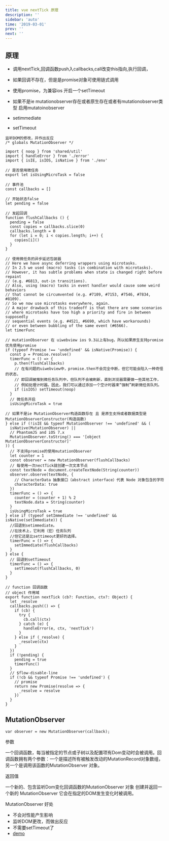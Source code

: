 ```yaml
---
title: vue nextTick 原理
description: ''
sidebar: 'auto'
time: '2019-03-01'
prev: ''
next: ''
---
```



## 原理

+ 调用nextTick,回调函数push入callbacks,call改变this指向,执行回调，
+ 如果回调不存在，但是是promise对象可使用链式调用

+ 使用promise，为兼容ios 开启一个setTimeout
+ 如果不是ie mutationobserver存在或者原生存在或者有mutationobserver类型 启用mutatoinobserver
+ setimmediate
+ setTimeout

``` js{1}
监听DOM的修改，并作出反应
/* globals MutationObserver */ 

import { noop } from 'shared/util'
import { handleError } from './error'
import { isIE, isIOS, isNative } from './env'

// 是否使用微任务
export let isUsingMicroTask = false

// 事件池
const callbacks = []

// 开始状态false
let pending = false

// 发起回调
function flushCallbacks () {
  pending = false
  const copies = callbacks.slice(0)
  callbacks.length = 0
  for (let i = 0; i < copies.length; i++) {
    copies[i]()
  }
}

// 使用微任务的异步延迟包装器
// Here we have async deferring wrappers using microtasks.
// In 2.5 we used (macro) tasks (in combination with microtasks).
// However, it has subtle problems when state is changed right before repaint
// (e.g. #6813, out-in transitions).
// Also, using (macro) tasks in event handler would cause some weird behaviors
// that cannot be circumvented (e.g. #7109, #7153, #7546, #7834, #8109).
// So we now use microtasks everywhere, again.
// A major drawback of this tradeoff is that there are some scenarios
// where microtasks have too high a priority and fire in between supposedly
// sequential events (e.g. #4521, #6690, which have workarounds)
// or even between bubbling of the same event (#6566).
let timerFunc

// mutationObserver 在 uiwebview ios 9.3以上有bug，所以如果原生支持promise 优先使用promise 
if (typeof Promise !== 'undefined' && isNative(Promise)) {
  const p = Promise.resolve()
  timerFunc = () => {
    p.then(flushCallbacks)
    // 在有问题的uiwebview中，promise.then不会完全中断，但它可能会陷入一种奇怪的状态，
    // 即回调被推到微任务队列中，但队列不会被刷新，直到浏览器需要做一些其他工作，
    // 例如处理计时器。因此，我们可以通过添加一个空计时器来“强制”刷新微任务队列。
    if (isIOS) setTimeout(noop)
  }
  // 微任务开启
  isUsingMicroTask = true

// 如果不是ie MutationObserver构造函数存在 且 是原生支持或者数据类型是MutationObserverConstructor(构造函数)
} else if (!isIE && typeof MutationObserver !== 'undefined' && (
  isNative(MutationObserver) ||
  // PhantomJS and iOS 7.x
  MutationObserver.toString() === '[object MutationObserverConstructor]'
)) {
  // 不支持promise的使用mutationObserver
  let counter = 1
  const observer = new MutationObserver(flushCallbacks)
  // 每使用一次nectTick就创建一次文本节点
  const textNode = document.createTextNode(String(counter))
  observer.observe(textNode, {
    // CharacterData 抽象接口（abstract interface）代表 Node 对象包含的字符
    characterData: true
  })
  timerFunc = () => {
    counter = (counter + 1) % 2
    textNode.data = String(counter)
  }
  isUsingMicroTask = true
} else if (typeof setImmediate !== 'undefined' && isNative(setImmediate)) {
  //回退到setimmediate。
  //在技术上，它利用（宏）任务队列
  //但它还是比settimeout更好的选择。
  timerFunc = () => {
    setImmediate(flushCallbacks)
  }
} else {
  // 回退到setTimeout
  timerFunc = () => {
    setTimeout(flushCallbacks, 0)
  }
}

// function 回调函数
// object 作用域
export function nextTick (cb?: Function, ctx?: Object) {
  let _resolve
  callbacks.push(() => {
    if (cb) {
      try {
        cb.call(ctx)
      } catch (e) {
        handleError(e, ctx, 'nextTick')
      }
    } else if (_resolve) {
      _resolve(ctx)
    }
  })
  if (!pending) {
    pending = true
    timerFunc()
  }
  // $flow-disable-line
  if (!cb && typeof Promise !== 'undefined') {
    // promise
    return new Promise(resolve => {
      _resolve = resolve
    })
  }
}
```


## MutationObserver

`var observer = new MutationObserver(callback);`

参数

一个回调函数，每当被指定的节点或子树以及配置项有Dom变动时会被调用。回调函数拥有两个参数：一个是描述所有被触发改动的MutationRecord对象数组，另一个是调用该函数的MutationObserver 对象。

返回值

一个新的、包含监听Dom变化回调函数的MutationObserver 对象
创建并返回一个新的 MutationObserver 它会在指定的DOM发生变化时被调用。

MutationObserver 好处

+ 不会对性能产生影响
+ 监听DOM更改，而做出反应
+ 不需要setTimeout了
+ [demo](./demo/mutationobserver.html)